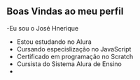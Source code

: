 ## Boas Vindas ao meu perfil

-Eu sou o José Hnerique
- Estou estudando no Alura
- Cursando especislização no JavaScript
- Certificado em programação no Scratch
- Cursista do Sistema Alura de Ensino
- 
  
